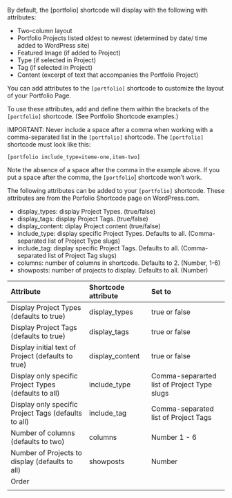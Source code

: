 By default, the \[portfolio\] shortcode will display with the following with attributes:

* Two-column layout
* Portfolio Projects listed oldest to newest \(determined by date/ time added to WordPress site\)
* Featured Image \(if added to Project\)
* Type \(if selected in Project\)
* Tag \(if selected in Project\)
* Content \(excerpt of text that accompanies the Portfolio Project\)

You can add attributes to the `[portfolio]` shortcode to customize the layout of your Portfolio Page.

To use these attributes, add and define them within the brackets of the `[portfolio]` shortcode. \(See Portfolio Shortcode examples.\)

IMPORTANT: Never include a space after a comma when working with a comma-separated list in the `[portfolio]` shortcode. The `[portfolio]` shortcode must look like this:

`[portfolio include_type=iteme-one,item-two]`

Note the absence of a space after the comma in the example above. If you put a space after the comma, the `[portfolio`\] shortcode won’t work.

The following attributes can be added to your `[portfolio]` shortcode. These attributes are from the Porfolio Shortcode page on WordPress.com.

* display\_types: display Project Types. \(true/false\)
* display\_tags: display Project Tags. \(true/false\)
* display\_content: diplay Project content \(true/false\)
* include\_type: display specific Project Types. Defaults to all. \(Comma-separated list of Project Type slugs\)
* include\_tag: display specific Project Tags. Defaults to all. \(Comma-separated list of Project Tag slugs\)
* columns: number of columns in shortcode. Defaults to 2. \(Number, 1-6\)
* showposts: number of projects to display. Defaults to all. \(Number\)

| Attribute | Shortcode attribute | Set to |
| :--- | :--- | :--- |
| Display Project Types \(defaults to true\) | display\_types | true or false |
| Display Project Tags \(defaults to true\) | display\_tags | true or false |
| Display initial text of Project \(defaults to true\) | display\_content | true or false |
| Display only specific Project Types \(defaults to all\) | include\_type | Comma-separarted list of Project Type slugs |
| Display only specific Project Tags \(defaults to all\) | include\_tag | Comma-separated list of Project Tags |
| Number of columns \(defaults to two\) | columns | Number 1 - 6 |
| Number of Projects to display \(defaults to all\) | showposts | Number |
| Order |  |  |
|  |  |  |



